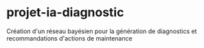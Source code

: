 # projet-ia-diagnostic
Création d'un réseau bayésien pour la génération de diagnostics et recommandations d'actions de maintenance
